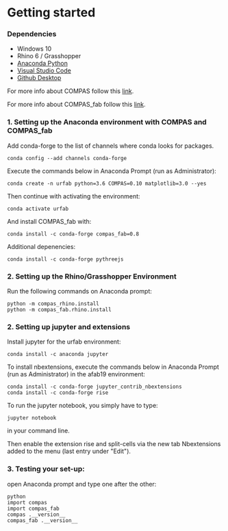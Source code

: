 # Getting started

### Dependencies

* Windows 10
* Rhino 6 / Grasshopper
* [Anaconda Python](https://www.anaconda.com/distribution/?gclid=CjwKCAjwo9rtBRAdEiwA_WXcFoyH8v3m-gVC55J6YzR0HpgB8R-PwM-FClIIR1bIPYZXsBtbPRfJ8xoC6HsQAvD_BwE)
* [Visual Studio Code](https://code.visualstudio.com/)
* [Github Desktop](https://desktop.github.com/)

For more info about COMPAS follow this [link](https://compas-dev.github.io/).

For more info about COMPAS_fab follow this [link](https://gramaziokohler.github.io/compas_fab/latest/).

### 1. Setting up the Anaconda environment with COMPAS and COMPAS_fab

Add conda-forge to the list of channels where conda looks for packages.

	conda config --add channels conda-forge

Execute the commands below in Anaconda Prompt (run as Administrator):

    conda create -n urfab python=3.6 COMPAS=0.10 matplotlib=3.0 --yes

Then continue with activating the environment:

    conda activate urfab
    
And install COMPAS_fab with:

    conda install -c conda-forge compas_fab=0.8

Additional depenencies:

    conda install -c conda-forge pythreejs


### 2. Setting up the Rhino/Grasshopper Environment

Run the following commands on Anaconda prompt:
    
    python -m compas_rhino.install
    python -m compas_fab.rhino.install

### 2. Setting up jupyter and extensions

Install jupyter for the urfab environment:

    conda install -c anaconda jupyter 

To install nbextensions, execute the commands below in Anaconda Prompt (run as Administrator) in the afab19 environment:

    conda install -c conda-forge jupyter_contrib_nbextensions
    conda install -c conda-forge rise

To run the jupyter notebook, you simply have to type:

    jupyter notebook

in your command line.

Then enable the extension rise and split-cells via the new tab Nbextensions added to the menu (last entry under "Edit").


### 3. Testing your set-up:

open Anaconda prompt and type one after the other:
    
    python
    import compas
    import compas_fab
    compas .__version__
    compas_fab .__version__
    







